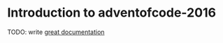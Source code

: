 # Introduction to adventofcode-2016

TODO: write [great documentation](http://jacobian.org/writing/what-to-write/)
